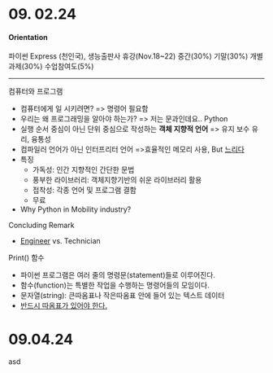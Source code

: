 # 09. 02.24 
#### Orientation
파이썬 Express (천인국), 생능출판사
휴강(Nov.18~22)
중간(30%) 기말(30%) 개별과제(30%) 수업참여도(5%)

--------------
컴퓨터와 프로그램
- 컴퓨터에게 일 시키려면?
	=> 명령어 필요함
- 우리는 왜 프로그래밍을 알아야 하는가?
	=> 저는 문과인데요..
Python
- 실행 순서 중심이 아닌 단위 중심으로 작성하는 **객체 지향적 언어**
	=> 유지 보수 유리, 융통성
- 컴파일러 언어가 아닌 인터프리터 언어
	=>효율적인 메모리 사용, But <u>느리다</u>
- 특징
	- 가독성: 인간 지향적인 간단한 문법
	- 풍부한 라이브러리: 객체지향기반의 쉬운 라이브러리 활용
	- 접착성: 각종 언어 및 프로그램 결함
	- 무료
- Why Python in Mobility industry?

Concluding Remark
- <u>Engineer</u> vs. Technician

Print() 함수
- 파이썬 프로그램은 여러 줄의 명령문(statement)들로 이루어진다.
- 함수(function)는 특별한 작업을 수행하는 명령어들의 모임이다.
- 문자열(string): 큰따옴표나 작은따옴표 안에 들어 있는 텍스트 데이터
- <u>반드시 따옴표가 있어야 한다.</u>
# 09.04.24
asd